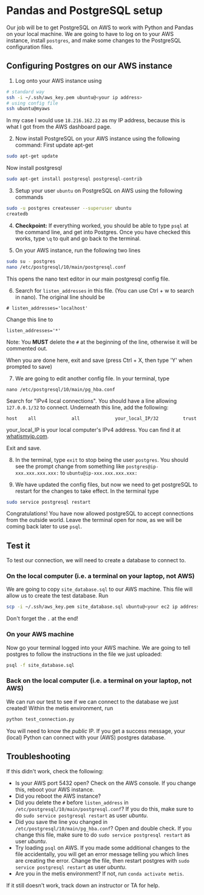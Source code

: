 # Pandas and PostgreSQL setup

Our job will be to get PostgreSQL on AWS to work with Python and Pandas on your local machine. We are going to have to log on to your AWS instance, install `postgres`, and make some changes to the PostgreSQL configuration files.


## Configuring Postgres on our AWS instance

1. Log onto your AWS instance using
```bash
# standard way
ssh -i ~/.ssh/aws_key.pem ubuntu@<your ip address>
# using config file
ssh ubuntu@myaws
```
In my case I would use `18.216.162.22` as my IP address, because this is what I got from the AWS dashboard page.

2. Now install PostgreSQL on your AWS instance using the following command:
First update apt-get
```bash
sudo apt-get update
```

Now install postgresql
```bash
sudo apt-get install postgresql postgresql-contrib
```

3. Setup your user `ubuntu` on PostgreSQL on AWS using the following commands
```bash
sudo -u postgres createuser --superuser ubuntu
createdb
```

4. **Checkpoint:** If everything worked, you should be able to type `psql` at the command line, and get into Postgres. Once you have checked this works, type `\q` to quit and go back to the terminal.

5. On your AWS instance, run the following two lines
```bash
sudo su - postgres
nano /etc/postgresql/10/main/postgresql.conf
```
This opens the nano text editor in our main postgresql config file.

6. Search for `listen_addresses` in this file. (You can use Ctrl + w to search in nano). The original line should be
```
# listen_addresses='localhost'
```
Change this line to
```
listen_addresses='*'
```

Note: You **MUST** delete the `#` at the beginning of the line, otherwise it will be commented out.

When you are done here, exit and save (press Ctrl + X, then type 'Y' when prompted to save)

7. We are going to edit another config file. In your terminal, type
```
nano /etc/postgresql/10/main/pg_hba.conf
```
Search for "IPv4 local connections". You should have a line allowing `127.0.0.1/32` to connect. Underneath this line, add the following:
```
host    all             all             your_local_IP/32         trust
```
your_local_IP is your local computer's IPv4 address. You can find it at [whatismyip.com](https://www.whatismyip.com/).  

Exit and save.

8. In the terminal, type `exit` to stop being the user `postgres`. You should see the prompt change from something like `postgres@ip-xxx.xxx.xxx.xxx:` to `ubuntu@ip-xxx.xxx.xxx.xxx:`

9. We have updated the config files, but now we need to get postgreSQL to restart for the changes to take effect. In the terminal type
```bash
sudo service postgresql restart
```

Congratulations! You have now allowed postgreSQL to accept connections from the outside world. Leave the terminal open for now, as we will be coming back later to use `psql`.

## Test it

To test our connection, we will need to create a database to connect to.

### On the local computer (i.e. a terminal on your laptop, not AWS)

We are going to copy `site_database.sql` to our AWS machine. This file will allow us to create the test database. Run
```bash
scp -i ~/.ssh/aws_key.pem site_database.sql ubuntu@<your ec2 ip address>:.
```

Don't forget the `.` at the end!

### On your AWS machine

Now go your terminal logged into your AWS machine. We are going to tell postgres to follow the instructions in the file we just uploaded:
```bash
psql -f site_database.sql
```

### Back on the local computer (i.e. a terminal on your laptop, not AWS)

We can run our test to see if we can connect to the database we just created! Within the metis environment, run
```bash
python test_connection.py
```
You will need to know the _public_ IP. If you get a success message, your (local) Python can connect with your (AWS) postgres database.

## Troubleshooting

If this didn't work, check the following:
* Is your AWS port 5432 open? Check on the AWS console. If you change this, reboot your AWS instance.
* Did you reboot the AWS instance?
* Did you delete the `#` before `listen_address` in `/etc/postgresql/10/main/postgresql.conf`? If you do this, make sure to do `sudo service postgresql restart` as user _ubuntu_.
* Did you save the line you changed in `/etc/postgresql/10/main/pg_hba.conf`? Open and double check. If you change this file, make sure to do `sudo service postgresql restart` as user _ubuntu_.
* Try loading `psql` on AWS. If you made some additional changes to the file accidentally, you will get an error message telling you which lines are creating the error. Change the file, then restart postgres with `sudo service postgresql restart` as user _ubuntu_.
* Are you in the metis environment? If not, run `conda activate metis`.

If it still doesn't work, track down an instructor or TA for help.
